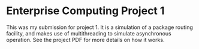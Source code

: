 # Enterprise Computing Project 1

This was my submission for project 1. It is a simulation of a package routing
facility, and makes use of multithreading to simulate asynchronous operation.
See the project PDF for more details on how it works.

